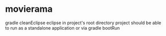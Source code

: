 # movierama
gradle cleanEclipse eclipse in project's root directory
project should be able to run as a standalone application or via gradle bootRun
